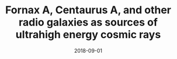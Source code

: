 ---
title: "Fornax A, Centaurus A, and other radio galaxies as sources of ultrahigh energy cosmic rays"
collection: publications
permalink: /publication/2018-09-01-Fornax-A-Centaurus-A-and-other-radio-galaxies-as-sources-of-ultrahigh-energy-cosmic-rays
date: 2018-09-01
venue: 'MNRAS'
paperurl: 'https://ui.adsabs.harvard.edu/abs/2018MNRAS.479L..76M'
citation: ' J. Matthews,  A. Bell,  K. Blundell,  A. Araudo, &quot;Fornax A, Centaurus A, and other radio galaxies as sources of ultrahigh energy cosmic rays.&quot; MNRAS, 2018.'
authors: '<b>J. Matthews</b>, A. Bell, K. Blundell,  et al.'
---